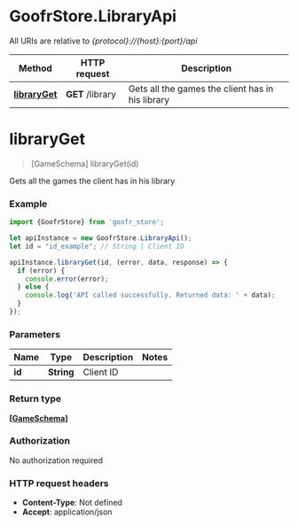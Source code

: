 # GoofrStore.LibraryApi

All URIs are relative to *{protocol}://{host}:{port}/api*

Method | HTTP request | Description
------------- | ------------- | -------------
[**libraryGet**](LibraryApi.md#libraryGet) | **GET** /library | Gets all the games the client has in his library

<a name="libraryGet"></a>
# **libraryGet**
> [GameSchema] libraryGet(id)

Gets all the games the client has in his library

### Example
```javascript
import {GoofrStore} from 'goofr_store';

let apiInstance = new GoofrStore.LibraryApi();
let id = "id_example"; // String | Client ID

apiInstance.libraryGet(id, (error, data, response) => {
  if (error) {
    console.error(error);
  } else {
    console.log('API called successfully. Returned data: ' + data);
  }
});
```

### Parameters

Name | Type | Description  | Notes
------------- | ------------- | ------------- | -------------
 **id** | **String**| Client ID | 

### Return type

[**[GameSchema]**](GameSchema.md)

### Authorization

No authorization required

### HTTP request headers

 - **Content-Type**: Not defined
 - **Accept**: application/json

